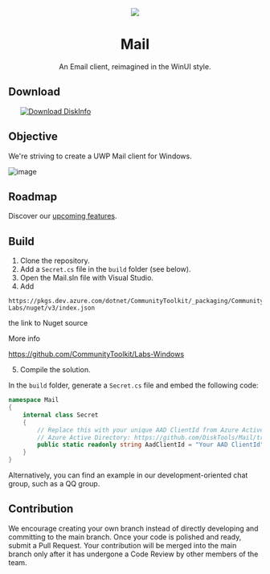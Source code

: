<p align="center">
    <img src="https://user-images.githubusercontent.com/6630660/217154573-9489676a-b34b-4523-aba4-05cd9ed81f97.png" alter="Mail Icon" align="center"/>
    <h1 align="center">Mail</h1>
    <p align="center">An Email client, reimagined in the WinUI style.</p>
</p>

## Download

<a style="margin-left:24px" href="https://www.microsoft.com/store/productId/9NVMM1QDW3QB">
    <picture>
        <source media="(prefers-color-scheme: dark)" srcset="https://get.microsoft.com/images/en-us%20light.svg" />
        <source media="(prefers-color-scheme: light)" srcset="https://get.microsoft.com/images/en-us%20dark.svg" />
        <img style="vertical-align:middle" src="https://get.microsoft.com/images/en-us%20dark.svg" alt="Download DiskInfo" />
    </picture>
</a>

## Objective

We're striving to create a UWP Mail client for Windows.

![image](https://github.com/MicaApps/Mail/assets/6630660/9980ef06-43f8-4708-bcd0-195717798361)


## Roadmap

Discover our [upcoming features](Roadmap.md).

## Build

1. Clone the repository.
2. Add a `Secret.cs` file in the `build` folder (see below).
3. Open the Mail.sln file with Visual Studio.
4. Add 
```
https://pkgs.dev.azure.com/dotnet/CommunityToolkit/_packaging/CommunityToolkit-Labs/nuget/v3/index.json 
```
the link to Nuget source

More info

https://github.com/CommunityToolkit/Labs-Windows

5. Compile the solution.

In the `build` folder, generate a `Secret.cs` file and embed the following code:

```csharp
namespace Mail
{
    internal class Secret
    {
        // Replace this with your unique AAD ClientId from Azure Active Directory.
        // Azure Active Directory: https://github.com/DiskTools/Mail/tree/GraphAuth
        public static readonly string AadClientId = "Your AAD ClientId";
    }
}
```

Alternatively, you can find an example in our development-oriented chat group, such as a QQ group.

## Contribution

We encourage creating your own branch instead of directly developing and committing to the main branch. Once your code is polished and ready, submit a Pull Request. Your contribution will be merged into the main branch only after it has undergone a Code Review by other members of the team.
